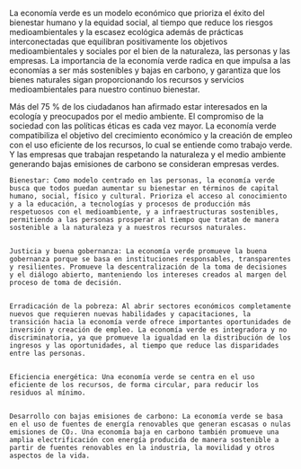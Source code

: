 
La economía verde es un modelo económico que prioriza el éxito del bienestar humano y la equidad social, al tiempo que reduce los riesgos medioambientales y la escasez ecológica además de
prácticas interconectadas que equilibran positivamente los objetivos medioambientales y sociales por el bien de la naturaleza, las personas y las empresas.
La importancia de la economía verde radica en que impulsa a las economías a ser más sostenibles y bajas en carbono, y garantiza que los bienes naturales sigan proporcionando los recursos y servicios medioambientales para nuestro continuo bienestar. 


Más del 75 % de los ciudadanos han afirmado estar interesados en la ecología y preocupados por el medio ambiente. El compromiso de la sociedad con las políticas éticas es cada vez mayor. 
La economía verde compatibiliza el objetivo del crecimiento económico y la creación de empleo con el uso eficiente de los recursos, lo cual se entiende como trabajo verde. Y las empresas que trabajan respetando la naturaleza y el medio ambiente generando bajas emisiones de carbono se consideran empresas verdes.



    Bienestar: Como modelo centrado en las personas, la economía verde busca que todos puedan aumentar su bienestar en términos de capital humano, social, físico y cultural. Prioriza el acceso al conocimiento y a la educación, a tecnologías y procesos de producción más respetuosos con el medioambiente, y a infraestructuras sostenibles, permitiendo a las personas prosperar al tiempo que tratan de manera sostenible a la naturaleza y a nuestros recursos naturales.

    
    Justicia y buena gobernanza: La economía verde promueve la buena gobernanza porque se basa en instituciones responsables, transparentes y resilientes. Promueve la descentralización de la toma de decisiones y el diálogo abierto, manteniendo los intereses creados al margen del proceso de toma de decisión.
   
    
    Erradicación de la pobreza: Al abrir sectores económicos completamente nuevos que requieren nuevas habilidades y capacitaciones, la transición hacia la economía verde ofrece importantes oportunidades de inversión y creación de empleo. La economía verde es integradora y no discriminatoria, ya que promueve la igualdad en la distribución de los ingresos y las oportunidades, al tiempo que reduce las disparidades entre las personas.
   
    
    Eficiencia energética: Una economía verde se centra en el uso eficiente de los recursos, de forma circular, para reducir los residuos al mínimo.
    
    
    Desarrollo con bajas emisiones de carbono: La economía verde se basa en el uso de fuentes de energía renovables que generan escasas o nulas emisiones de CO₂. Una economía baja en carbono también promueve una amplia electrificación con energía producida de manera sostenible a partir de fuentes renovables en la industria, la movilidad y otros aspectos de la vida.
